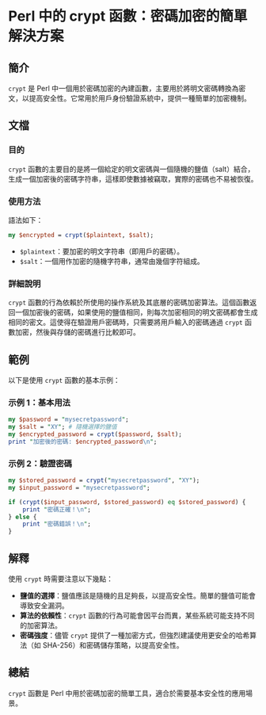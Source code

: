 <!--
Meta Description: # Perl 中的 crypt 函數：密碼加密的簡單解決方案 ## 簡介 `crypt` 是 Perl 中一個用於密碼加密的內建函數，主要用於將明文密碼轉換為密文，以提高安全性。它常用於用戶身份驗證系統中，提供一種簡單的加密機制。 ## 文檔 ### 目的 `crypt` 函數的主要目的是將一個給定...
Meta Keywords: crypt, perl, salt, 以提高安全性, mysecretpassword
-->

# Perl 中的 crypt 函數：密碼加密的簡單解決方案

## 簡介
`crypt` 是 Perl 中一個用於密碼加密的內建函數，主要用於將明文密碼轉換為密文，以提高安全性。它常用於用戶身份驗證系統中，提供一種簡單的加密機制。

## 文檔
### 目的
`crypt` 函數的主要目的是將一個給定的明文密碼與一個隨機的鹽值（salt）結合，生成一個加密後的密碼字符串，這樣即使數據被竊取，實際的密碼也不易被恢復。

### 使用方法
語法如下：
```perl
my $encrypted = crypt($plaintext, $salt);
```
- `$plaintext`：要加密的明文字符串（即用戶的密碼）。
- `$salt`：一個用作加密的隨機字符串，通常由幾個字符組成。

### 詳細說明
`crypt` 函數的行為依賴於所使用的操作系統及其底層的密碼加密算法。這個函數返回一個加密後的密碼，如果使用的鹽值相同，則每次加密相同的明文密碼都會生成相同的密文。這使得在驗證用戶密碼時，只需要將用戶輸入的密碼通過 `crypt` 函數加密，然後與存儲的密碼進行比較即可。

## 範例
以下是使用 `crypt` 函數的基本示例：

### 示例 1：基本用法
```perl
my $password = "mysecretpassword";
my $salt = "XY"; # 隨機選擇的鹽值
my $encrypted_password = crypt($password, $salt);
print "加密後的密碼: $encrypted_password\n";
```

### 示例 2：驗證密碼
```perl
my $stored_password = crypt("mysecretpassword", "XY");
my $input_password = "mysecretpassword";

if (crypt($input_password, $stored_password) eq $stored_password) {
    print "密碼正確！\n";
} else {
    print "密碼錯誤！\n";
}
```

## 解釋
使用 `crypt` 時需要注意以下幾點：
- **鹽值的選擇**：鹽值應該是隨機的且足夠長，以提高安全性。簡單的鹽值可能會導致安全漏洞。
- **算法的依賴性**：`crypt` 函數的行為可能會因平台而異，某些系統可能支持不同的加密算法。
- **密碼強度**：儘管 `crypt` 提供了一種加密方式，但強烈建議使用更安全的哈希算法（如 SHA-256）和密碼儲存策略，以提高安全性。

## 總結
`crypt` 函數是 Perl 中用於密碼加密的簡單工具，適合於需要基本安全性的應用場景。